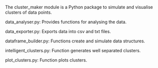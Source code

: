 
The cluster_maker module is a Python package to simulate and visualise clusters of data points. 

data_analyser.py:
Provides functions for analysing the data.

data_exporter.py:
Exports data into csv and txt files.

dataframe_builder.py:
Functions create and simulate data structures.

intelligent_clusters.py:
Function generates well separated clusters.

plot_clusters.py:
Function plots clusters.